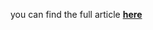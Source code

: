 you can find the full article <b><a href='https://towardsdatascience.com/improve-linear-regression-for-time-series-forecasting-e36f3c3e3534#a80b-b6010ccb1c21'>here</b></a>
